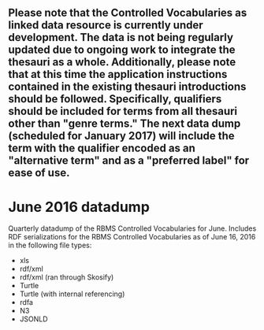 ## Please note that the Controlled Vocabularies as linked data resource is currently under development. The data is not being regularly updated due to ongoing work to integrate the thesauri as a whole. Additionally, please note that at this time the application instructions contained in the existing thesauri introductions should be followed. Specifically, qualifiers should be included for terms from all thesauri other than "genre terms." The next data dump (scheduled for January 2017) will include the term with the qualifier encoded as an "alternative term" and as a "preferred label" for ease of use.

# June 2016 datadump
Quarterly datadump of the RBMS Controlled Vocabularies for June.
Includes RDF serializations for the RBMS Controlled Vocabularies as of June 16, 2016 in the following file types:

- xls
- rdf/xml
- rdf/xml (ran through Skosify)
- Turtle
- Turtle (with internal referencing)
- rdfa
- N3
- JSONLD
